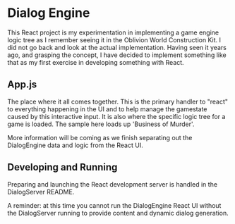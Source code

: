 # Dialog Engine

This React project is my experimentation in implementing a game engine logic tree as I remember seeing it in the Oblivion World Construction Kit.  I did not go back and look at the actual implementation.  Having seen it years ago, and grasping the concept, I have decided to implement something like that as my first exercise in developing something with React.

## App.js
The place where it all comes together.  This is the primary handler to "react" to everything happening in the UI and to help manage the gamestate caused by this interactive input.  It is also where the specific logic tree for a game is loaded.  The sample here loads up 'Business of Murder'.

More information will be coming as we finish separating out the DialogEngine data and logic from the React UI.

## Developing and Running
Preparing and launching the React development server is handled in the DialogServer README.  

A reminder: at this time you cannot run the DialogEngine React UI without the DialogServer running to provide content and dynamic dialog generation.